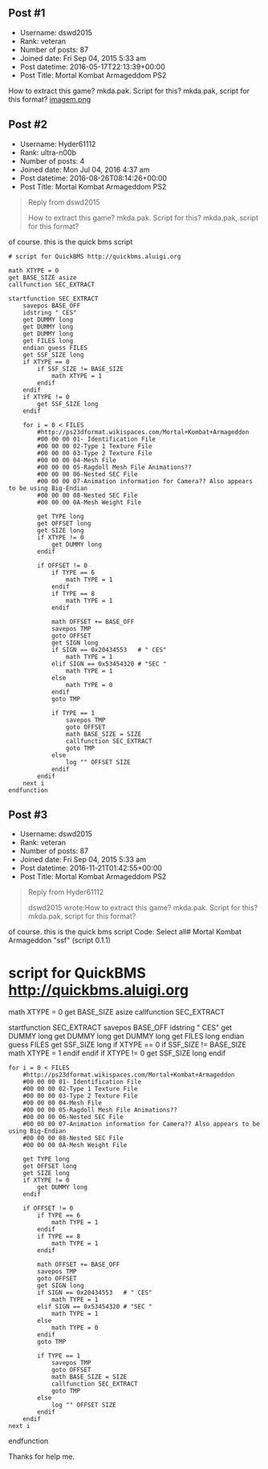 ## Post #1
- Username: dswd2015
- Rank: veteran
- Number of posts: 87
- Joined date: Fri Sep 04, 2015 5:33 am
- Post datetime: 2016-05-17T22:13:39+00:00
- Post Title: Mortal Kombat Armageddom PS2

How to extract this game? mkda.pak. Script for this? mkda.pak, script for this format?
[imagem.png](https://xentaxbackup.github.io/file/10945_imagem.png)
## Post #2
- Username: Hyder61112
- Rank: ultra-n00b
- Number of posts: 4
- Joined date: Mon Jul 04, 2016 4:37 am
- Post datetime: 2016-08-26T08:14:26+00:00
- Post Title: Mortal Kombat Armageddom PS2

> Reply from dswd2015
>
> How to extract this game? mkda.pak. Script for this? mkda.pak, script for this format?

of course. this is the quick bms script

```
# script for QuickBMS http://quickbms.aluigi.org

math XTYPE = 0
get BASE_SIZE asize
callfunction SEC_EXTRACT

startfunction SEC_EXTRACT
    savepos BASE_OFF
    idstring " CES"
    get DUMMY long
    get DUMMY long
    get DUMMY long
    get FILES long
    endian guess FILES
    get SSF_SIZE long
    if XTYPE == 0
        if SSF_SIZE != BASE_SIZE
            math XTYPE = 1
        endif
    endif
    if XTYPE != 0
        get SSF_SIZE long
    endif

    for i = 0 < FILES
        #http://ps23dformat.wikispaces.com/Mortal+Kombat+Armageddon
        #00 00 00 01- Identification File
        #00 00 00 02-Type 1 Texture File
        #00 00 00 03-Type 2 Texture File
        #00 00 00 04-Mesh File
        #00 00 00 05-Ragdoll Mesh File Animations??
        #00 00 00 06-Nested SEC File
        #00 00 00 07-Animation information for Camera?? Also appears to be using Big-Endian
        #00 00 00 08-Nested SEC File
        #00 00 00 0A-Mesh Weight File

        get TYPE long
        get OFFSET long
        get SIZE long
        if XTYPE != 0
            get DUMMY long
        endif

        if OFFSET != 0
            if TYPE == 6
                math TYPE = 1
            endif
            if TYPE == 8
                math TYPE = 1
            endif

            math OFFSET += BASE_OFF
            savepos TMP
            goto OFFSET
            get SIGN long
            if SIGN == 0x20434553   # " CES"
                math TYPE = 1
            elif SIGN == 0x53454320 # "SEC "
                math TYPE = 1
            else
                math TYPE = 0
            endif
            goto TMP

            if TYPE == 1
                savepos TMP
                goto OFFSET
                math BASE_SIZE = SIZE
                callfunction SEC_EXTRACT
                goto TMP
            else
                log "" OFFSET SIZE
            endif
        endif
    next i
endfunction
```
## Post #3
- Username: dswd2015
- Rank: veteran
- Number of posts: 87
- Joined date: Fri Sep 04, 2015 5:33 am
- Post datetime: 2016-11-21T01:42:55+00:00
- Post Title: Mortal Kombat Armageddom PS2

> Reply from Hyder61112
>
> dswd2015 wrote:How to extract this game? mkda.pak. Script for this? mkda.pak, script for this format?

of course. this is the quick bms script
Code: Select all# Mortal Kombat Armageddon "ssf" (script 0.1.1)
# script for QuickBMS http://quickbms.aluigi.org

math XTYPE = 0
get BASE_SIZE asize
callfunction SEC_EXTRACT

startfunction SEC_EXTRACT
    savepos BASE_OFF
    idstring " CES"
    get DUMMY long
    get DUMMY long
    get DUMMY long
    get FILES long
    endian guess FILES
    get SSF_SIZE long
    if XTYPE == 0
        if SSF_SIZE != BASE_SIZE
            math XTYPE = 1
        endif
    endif
    if XTYPE != 0
        get SSF_SIZE long
    endif

    for i = 0 < FILES
        #http://ps23dformat.wikispaces.com/Mortal+Kombat+Armageddon
        #00 00 00 01- Identification File
        #00 00 00 02-Type 1 Texture File
        #00 00 00 03-Type 2 Texture File
        #00 00 00 04-Mesh File
        #00 00 00 05-Ragdoll Mesh File Animations??
        #00 00 00 06-Nested SEC File
        #00 00 00 07-Animation information for Camera?? Also appears to be using Big-Endian
        #00 00 00 08-Nested SEC File
        #00 00 00 0A-Mesh Weight File

        get TYPE long
        get OFFSET long
        get SIZE long
        if XTYPE != 0
            get DUMMY long
        endif

        if OFFSET != 0
            if TYPE == 6
                math TYPE = 1
            endif
            if TYPE == 8
                math TYPE = 1
            endif

            math OFFSET += BASE_OFF
            savepos TMP
            goto OFFSET
            get SIGN long
            if SIGN == 0x20434553   # " CES"
                math TYPE = 1
            elif SIGN == 0x53454320 # "SEC "
                math TYPE = 1
            else
                math TYPE = 0
            endif
            goto TMP

            if TYPE == 1
                savepos TMP
                goto OFFSET
                math BASE_SIZE = SIZE
                callfunction SEC_EXTRACT
                goto TMP
            else
                log "" OFFSET SIZE
            endif
        endif
    next i
endfunction

Thanks for help me.

